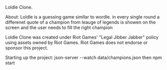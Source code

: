 Loldle Clone.

About: Loldle is a guessing game simllar to wordle. in every single round a differenet quote of a champion from leauge of legends is showen on the screen and the user needs to fill the right champion

Loldle Clone was created under Riot Games' "Legal Jibber Jabber" policy using assets owned by Riot Games.  Riot Games does not endorse or sponsor this project.


Starting up the project:
json-server --watch data/champions.json
then 
npm start
